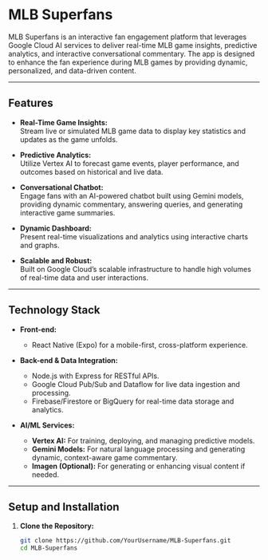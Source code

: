 # MLB Superfans

MLB Superfans is an interactive fan engagement platform that leverages Google Cloud AI services to deliver real-time MLB game insights, predictive analytics, and interactive conversational commentary. The app is designed to enhance the fan experience during MLB games by providing dynamic, personalized, and data-driven content.

---

## Features

- **Real-Time Game Insights:**  
  Stream live or simulated MLB game data to display key statistics and updates as the game unfolds.

- **Predictive Analytics:**  
  Utilize Vertex AI to forecast game events, player performance, and outcomes based on historical and live data.

- **Conversational Chatbot:**  
  Engage fans with an AI-powered chatbot built using Gemini models, providing dynamic commentary, answering queries, and generating interactive game summaries.

- **Dynamic Dashboard:**  
  Present real-time visualizations and analytics using interactive charts and graphs.

- **Scalable and Robust:**  
  Built on Google Cloud’s scalable infrastructure to handle high volumes of real-time data and user interactions.

---

## Technology Stack

- **Front-end:**  
  - React Native (Expo) for a mobile-first, cross-platform experience.
  
- **Back-end & Data Integration:**  
  - Node.js with Express for RESTful APIs.
  - Google Cloud Pub/Sub and Dataflow for live data ingestion and processing.
  - Firebase/Firestore or BigQuery for real-time data storage and analytics.

- **AI/ML Services:**  
  - **Vertex AI:** For training, deploying, and managing predictive models.
  - **Gemini Models:** For natural language processing and generating dynamic, context-aware game commentary.
  - **Imagen (Optional):** For generating or enhancing visual content if needed.

---

## Setup and Installation

1. **Clone the Repository:**
   ```bash
   git clone https://github.com/YourUsername/MLB-Superfans.git
   cd MLB-Superfans
